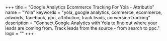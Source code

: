 +++
title = "Google Analytics Ecommerce Tracking For Yola - Attributio"
name = "Yola"
keywords = "yola, google analytics, commerce, ecommerce, adwords, facebook, ppc, attribution, track leads, conversion tracking"
description = "Connect Google Analytics with Yola to find out where your leads are coming from. Track leads from the source - from search to ppc."
logo = ""
+++
